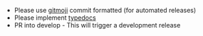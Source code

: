 - Please use [gitmoji](https://gitmoji.dev/) commit formatted (for automated releases)
- Please implement [typedocs](https://typedoc.org/guides/doccomments/) 
- PR into develop - This will trigger a development release
